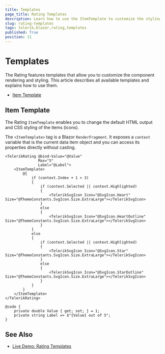 ```yaml
---
title: Templates
page_title: Rating Templates
description: Learn how to use the ItemTemplate to customize the styling and appearance of your Rating component for Blazor. 
slug: rating-templates
tags: telerik,blazor,rating,templates
published: True
position: 11
---
```


# Templates

The Rating features templates that allow you to customize the component rendering and styling. This article describes all available templates and explains how to use them.

* [Item Template](#item-template)

## Item Template

The Rating `ItemTemplate` enables you to change the default HTML output and CSS styling of the items (icons).

The `<ItemTemplate>` tag is a Blazor `RenderFragment`. It exposes a `context` variable that is the current data item object and you can access its properties directly without casting.

````CSHTML
<TelerikRating @bind-Value="@Value"
               Max="5"
               Label="@Label">
    <ItemTemplate>
        @{
            if (context.Index + 1 > 3)
            {
                if (context.Selected || context.Highlighted)
                {
                    <TelerikSvgIcon Icon="@SvgIcon.Heart" Size="@ThemeConstants.SvgIcon.Size.ExtraLarge"></TelerikSvgIcon>
                }
                else
                {
                    <TelerikSvgIcon Icon="@SvgIcon.HeartOutline" Size="@ThemeConstants.SvgIcon.Size.ExtraLarge"></TelerikSvgIcon>
                }
            }
            else
            {
                if (context.Selected || context.Highlighted)
                {
                    <TelerikSvgIcon Icon="@SvgIcon.Star" Size="@ThemeConstants.SvgIcon.Size.ExtraLarge"></TelerikSvgIcon>
                }
                else
                {
                    <TelerikSvgIcon Icon="@SvgIcon.StarOutline" Size="@ThemeConstants.SvgIcon.Size.ExtraLarge"></TelerikSvgIcon>
                }
            }
        }
    </ItemTemplate>
</TelerikRating>

@code {
    private double Value { get; set; } = 1;
    private string Label => $"{Value} out of 5";
}
````

## See Also

* [Live Demo: Rating Templates](https://demos.telerik.com/blazor-ui/rating/templates)